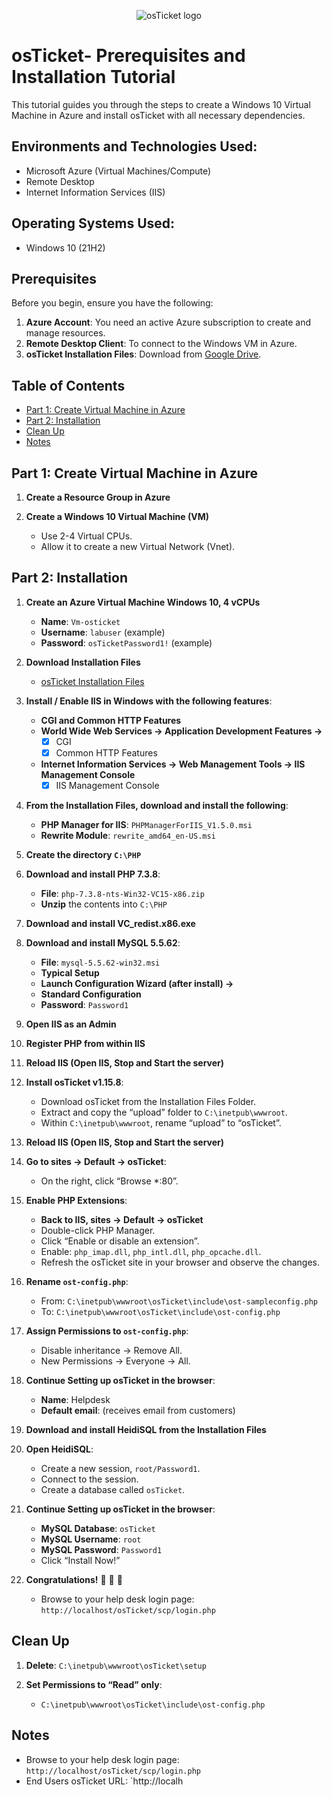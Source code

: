 <p align="center">
<img src="https://i.imgur.com/Clzj7Xs.png" alt="osTicket logo"/>
</p>


# osTicket- Prerequisites and Installation Tutorial

This tutorial guides you through the steps to create a Windows 10 Virtual Machine in Azure and install osTicket with all necessary dependencies.

## Environments and Technologies Used:
- Microsoft Azure (Virtual Machines/Compute)
- Remote Desktop
- Internet Information Services (IIS)

## Operating Systems Used:
- Windows 10</b> (21H2)
  
## Prerequisites

Before you begin, ensure you have the following:

1. **Azure Account**: You need an active Azure subscription to create and manage resources.
2. **Remote Desktop Client**: To connect to the Windows VM in Azure.
3. **osTicket Installation Files**: Download from [Google Drive](https://drive.google.com/drive/u/1/folders/1APMfNyfNzcxZC6EzdaNfdZsUwxWYChf6).


## Table of Contents
- [Part 1: Create Virtual Machine in Azure](#part-1-create-virtual-machine-in-azure)
- [Part 2: Installation](#part-2-installation)
- [Clean Up](#clean-up)
- [Notes](#notes)

## Part 1: Create Virtual Machine in Azure

1. **Create a Resource Group in Azure**

2. **Create a Windows 10 Virtual Machine (VM)**
   - Use 2-4 Virtual CPUs.
   - Allow it to create a new Virtual Network (Vnet).

## Part 2: Installation

1. **Create an Azure Virtual Machine Windows 10, 4 vCPUs**
   - **Name**: `Vm-osticket`
   - **Username**: `labuser` (example)
   - **Password**: `osTicketPassword1!` (example)

2. **Download Installation Files**
   - [osTicket Installation Files](https://drive.google.com/drive/u/1/folders/1APMfNyfNzcxZC6EzdaNfdZsUwxWYChf6)

3. **Install / Enable IIS in Windows with the following features**:
   - **CGI and Common HTTP Features**
   - **World Wide Web Services -> Application Development Features ->**
     - [X] CGI
     - [X] Common HTTP Features
   - **Internet Information Services -> Web Management Tools -> IIS Management Console**
     - [X] IIS Management Console

4. **From the Installation Files, download and install the following**:
   - **PHP Manager for IIS**: `PHPManagerForIIS_V1.5.0.msi`
   - **Rewrite Module**: `rewrite_amd64_en-US.msi`

5. **Create the directory `C:\PHP`**

6. **Download and install PHP 7.3.8**:
   - **File**: `php-7.3.8-nts-Win32-VC15-x86.zip`
   - **Unzip** the contents into `C:\PHP`

7. **Download and install VC_redist.x86.exe**

8. **Download and install MySQL 5.5.62**:
   - **File**: `mysql-5.5.62-win32.msi`
   - **Typical Setup**
   - **Launch Configuration Wizard (after install) ->**
   - **Standard Configuration**
   - **Password**: `Password1`

9. **Open IIS as an Admin**

10. **Register PHP from within IIS**

11. **Reload IIS (Open IIS, Stop and Start the server)**

12. **Install osTicket v1.15.8**:
    - Download osTicket from the Installation Files Folder.
    - Extract and copy the “upload” folder to `C:\inetpub\wwwroot`.
    - Within `C:\inetpub\wwwroot`, rename “upload” to “osTicket”.

13. **Reload IIS (Open IIS, Stop and Start the server)**

14. **Go to sites -> Default -> osTicket**:
    - On the right, click “Browse *:80”.

15. **Enable PHP Extensions**:
    - **Back to IIS, sites -> Default -> osTicket**
    - Double-click PHP Manager.
    - Click “Enable or disable an extension”.
    - Enable: `php_imap.dll`, `php_intl.dll`, `php_opcache.dll`.
    - Refresh the osTicket site in your browser and observe the changes.

16. **Rename `ost-config.php`**:
    - From: `C:\inetpub\wwwroot\osTicket\include\ost-sampleconfig.php`
    - To: `C:\inetpub\wwwroot\osTicket\include\ost-config.php`

17. **Assign Permissions to `ost-config.php`**:
    - Disable inheritance -> Remove All.
    - New Permissions -> Everyone -> All.

18. **Continue Setting up osTicket in the browser**:
    - **Name**: Helpdesk
    - **Default email**: (receives email from customers)

19. **Download and install HeidiSQL from the Installation Files**

20. **Open HeidiSQL**:
    - Create a new session, `root/Password1`.
    - Connect to the session.
    - Create a database called `osTicket`.

21. **Continue Setting up osTicket in the browser**:
    - **MySQL Database**: `osTicket`
    - **MySQL Username**: `root`
    - **MySQL Password**: `Password1`
    - Click “Install Now!”

22. **Congratulations!** 🥳 🥳 🥳
    - Browse to your help desk login page: `http://localhost/osTicket/scp/login.php`

## Clean Up

1. **Delete**: `C:\inetpub\wwwroot\osTicket\setup`

2. **Set Permissions to “Read” only**: 
   - `C:\inetpub\wwwroot\osTicket\include\ost-config.php`

## Notes

- Browse to your help desk login page: `http://localhost/osTicket/scp/login.php`
- End Users osTicket URL: `http://localh
